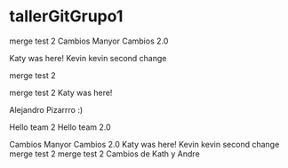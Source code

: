 # tallerGitGrupo1


merge test 2
Cambios Manyor
Cambios 2.0



Katy was here! 
Kevin
kevin second change 

merge test 2


merge test 2
Katy was here! 

Alejandro Pizarrro :)

Hello team 2
Hello team 2.0

Cambios Manyor
Cambios 2.0
Katy was here! 
Kevin
kevin second change 
merge test 2
merge test 2
Cambios de Kath y Andre
